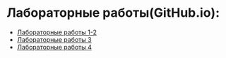 # Лабораторные работы(GitHub.io):
- [Лабораторные работы 1-2](https://rispalm.github.io/nasty/LR2/calc2.html)
-  [Лабораторные работы 3](https://nixz69.github.io/lab_n/LR3/)
- [Лабораторные работы 4](https://nixz69.github.io/lab_n/LR4/Lab4/)


